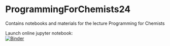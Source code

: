 # ProgrammingForChemists24
Contains notebooks and materials for the lecture Programming for Chemists  

Launch online jupyter notebook:  
[![Binder](https://mybinder.org/badge_logo.svg)](https://mybinder.org/v2/gh/CHLoschen/ProgrammingForChemists24/main?labpath=notebooks%2Flecture4.ipynb)

